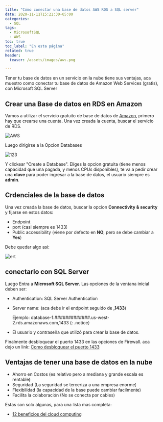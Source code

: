 ```yaml
---
title: "Cómo conectar una base de datos AWS RDS a SQL server"
date: 2020-11-11T15:21:30-05:00
categories:
  - SQL
tags:
  - MicrosoftSQL
  - AWS
toc: true
toc_label: "En esta página"
related: true
header:
  teaser: /assets/images/aws.png

---
```


Tener tu base de datos en un servicio en la nube tiene sus ventajas, aca muestro como conectar
tu base de datos de Amazon Web Services (gratis), con Microsoft SQL Server
<!--more-->

## Crear una Base de datos en RDS en Amazon

Vamos a utilizar el servicio gratuito de base de datos de [Amazon][Amazon], primero hay que
crearse una cuenta. Una vez creada la cuenta, buscar el servicio de RDS.

 ![AWS](/myweb/assets/images/SQLAWS/AWS.png)

Luego dirigirse a la Opcion Databases

 ![123](/myweb/assets/images/SQLAWS/123.png)

 Y clickear "Create a Database".  Eliges la opcion gratuita (tiene menos capacidad
   que una pagada, y menos CPUs disponibles), te va a pedir crear una **clave** para poder ingresar
   a la base de datos, el usuario siempre es **admin**.

## Crdenciales de la base de datos
Una vez creada la base de datos, buscar la opcion **Connectivity & security** y
fijarse en estos datos:

   - Endpoint
   - port (casi siempre es 1433)
   - Public accessibility (viene por defecto en **NO**, pero se debe cambiar a **Yes**)

Debe quedar algo asi:

![ert](/myweb/assets/images/SQLAWS/ert.png)

## conectarlo con SQL Server
Luego Entra a **Microsoft SQL Server**. Las opciones de la ventana inicial deben ser:

- Authentication: SQL Server Authentication
- Server name: (aca debe ir el endpoint seguido de **,1433**)

    Ejemplo:  database-1.#############.us-west-2.rds.amazonaws.com,1433
    {: .notice}

 - El usuario y contraseña que utilizó para crear la base de datos.

Finalmente desbloquear el puerto 1433 en las opciones de Firewall.
aca dejo un link: [Como desbloquear el puerto 1433][1433]

## Ventajas de tener una base de datos en la nube

- Ahorro en Costos (es relativo pero a mediana y grande escala es rentable)
- Seguridad (La seguridad se terceriza a una empresa enorme)
- Flexibilidad (la capacidad de la base puede cambiar facilmente)
- Facilita la colaboración (No se conecta por cables)

Estas son solo algunas, para una lista mas completa:

- [12 beneficios del cloud computing](https://www.salesforce.com/products/platform/best-practices/benefits-of-cloud-computing/)


[Amazon]: https://aws.amazon.com/es/
[1433]: https://www.youtube.com/watch?v=T3tLcuVNtUQ
